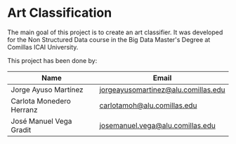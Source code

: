 # Art Classification

The main goal of this project is to create an art classifier. It was developed for the Non Structured Data course in the Big Data Master's Degree at Comillas ICAI University.

This project has been done by:

|Name                    |Email                              |
|------------------------|-----------------------------------|
|Jorge Ayuso Martínez    |jorgeayusomartinez@alu.comillas.edu|
|Carlota Monedero Herranz|carlotamoh@alu.comillas.edu        |
|José Manuel Vega Gradit |josemanuel.vega@alu.comillas.edu   |
